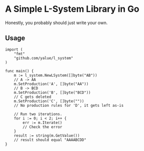 A Simple L-System Library in Go
===============================

Honestly, you probably should just write your own.

Usage
-----

```
import (
	"fmt"
	"github.com/yalue/l_system"
)

func main() {
	m := l_system.NewLSystem([]byte("AB"))
	// A -> AA
	m.SetProduction('A', []byte("AA"))
	// B -> BCD
	m.SetProduction('B', []byte("BCD"))
	// C gets deleted
	m.SetProduction('C', []byte(""))
	// No production rules for 'D', it gets left as-is

	// Run two iterations.
	for i := 0; i < 2; i++ {
		err := m.Iterate()
		// Check the error
	}
	result := string(m.GetValue())
	// result should equal "AAAABCDD"
}

```

